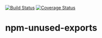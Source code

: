 [![Build Status](https://travis-ci.com/bionikspoon/npm-unused-exports.svg?branch=master)](https://travis-ci.com/bionikspoon/npm-unused-exports) [![Coverage Status](https://coveralls.io/repos/github/bionikspoon/npm-unused-exports/badge.svg?branch=master)](https://coveralls.io/github/bionikspoon/npm-unused-exports?branch=master)

# npm-unused-exports
